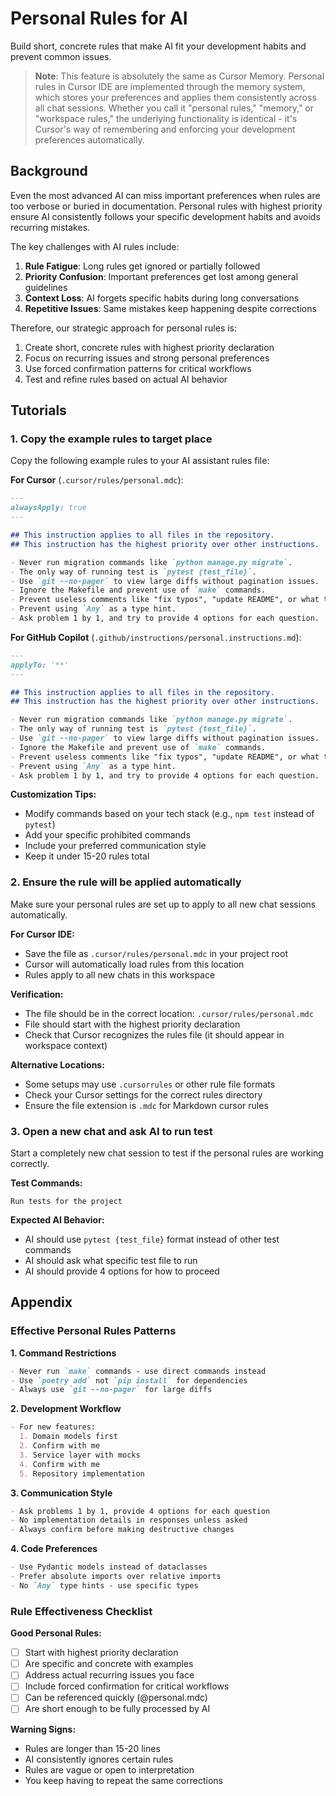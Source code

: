 # Personal Rules for AI

Build short, concrete rules that make AI fit your development habits and prevent common issues.

> **Note**: This feature is absolutely the same as Cursor Memory. Personal rules in Cursor IDE are implemented through the memory system, which stores your preferences and applies them consistently across all chat sessions. Whether you call it "personal rules," "memory," or "workspace rules," the underlying functionality is identical - it's Cursor's way of remembering and enforcing your development preferences automatically.

## Background

Even the most advanced AI can miss important preferences when rules are too verbose or buried in documentation. Personal rules with highest priority ensure AI consistently follows your specific development habits and avoids recurring mistakes.

The key challenges with AI rules include:
1. **Rule Fatigue**: Long rules get ignored or partially followed
2. **Priority Confusion**: Important preferences get lost among general guidelines
3. **Context Loss**: AI forgets specific habits during long conversations
4. **Repetitive Issues**: Same mistakes keep happening despite corrections

Therefore, our strategic approach for personal rules is:
1. Create short, concrete rules with highest priority declaration
2. Focus on recurring issues and strong personal preferences
3. Use forced confirmation patterns for critical workflows
4. Test and refine rules based on actual AI behavior

## Tutorials

### 1. Copy the example rules to target place

Copy the following example rules to your AI assistant rules file:

**For Cursor** (`.cursor/rules/personal.mdc`):

```markdown
---
alwaysApply: true
---

## This instruction applies to all files in the repository.
## This instruction has the highest priority over other instructions.

- Never run migration commands like `python manage.py migrate`.
- The only way of running test is `pytest {test_file}`.
- Use `git --no-pager` to view large diffs without pagination issues.
- Ignore the Makefile and prevent use of `make` commands.
- Prevent useless comments like "fix typos", "update README", or what the change you do.
- Prevent using `Any` as a type hint.
- Ask problem 1 by 1, and try to provide 4 options for each question.
```

**For GitHub Copilot** (`.github/instructions/personal.instructions.md`):

```markdown
---
applyTo: '**'
---

## This instruction applies to all files in the repository.
## This instruction has the highest priority over other instructions.

- Never run migration commands like `python manage.py migrate`.
- The only way of running test is `pytest {test_file}`.
- Use `git --no-pager` to view large diffs without pagination issues.
- Ignore the Makefile and prevent use of `make` commands.
- Prevent useless comments like "fix typos", "update README", or what the change you do.
- Prevent using `Any` as a type hint.
- Ask problem 1 by 1, and try to provide 4 options for each question.
```

**Customization Tips:**
- Modify commands based on your tech stack (e.g., `npm test` instead of `pytest`)
- Add your specific prohibited commands
- Include your preferred communication style
- Keep it under 15-20 rules total

### 2. Ensure the rule will be applied automatically

Make sure your personal rules are set up to apply to all new chat sessions automatically.

**For Cursor IDE:**
- Save the file as `.cursor/rules/personal.mdc` in your project root
- Cursor will automatically load rules from this location
- Rules apply to all new chats in this workspace

**Verification:**
- The file should be in the correct location: `.cursor/rules/personal.mdc`
- File should start with the highest priority declaration
- Check that Cursor recognizes the rules file (it should appear in workspace context)

**Alternative Locations:**
- Some setups may use `.cursorrules` or other rule file formats
- Check your Cursor settings for the correct rules directory
- Ensure the file extension is `.mdc` for Markdown cursor rules

### 3. Open a new chat and ask AI to run test

Start a completely new chat session to test if the personal rules are working correctly.

**Test Commands:**
```
Run tests for the project
```

**Expected AI Behavior:**
- AI should use `pytest {test_file}` format instead of other test commands
- AI should ask what specific test file to run
- AI should provide 4 options for how to proceed

## Appendix

### Effective Personal Rules Patterns

**1. Command Restrictions**
```markdown
- Never run `make` commands - use direct commands instead
- Use `poetry add` not `pip install` for dependencies
- Always use `git --no-pager` for large diffs
```

**2. Development Workflow**
```markdown
- For new features:
  1. Domain models first
  2. Confirm with me
  3. Service layer with mocks
  4. Confirm with me
  5. Repository implementation
```

**3. Communication Style**
```markdown
- Ask problems 1 by 1, provide 4 options for each question
- No implementation details in responses unless asked
- Always confirm before making destructive changes
```

**4. Code Preferences**
```markdown
- Use Pydantic models instead of dataclasses
- Prefer absolute imports over relative imports
- No `Any` type hints - use specific types
```

### Rule Effectiveness Checklist

**Good Personal Rules:**
- [ ] Start with highest priority declaration
- [ ] Are specific and concrete with examples
- [ ] Address actual recurring issues you face
- [ ] Include forced confirmation for critical workflows
- [ ] Can be referenced quickly (@personal.mdc)
- [ ] Are short enough to be fully processed by AI

**Warning Signs:**
- Rules are longer than 15-20 lines
- AI consistently ignores certain rules
- Rules are vague or open to interpretation
- You keep having to repeat the same corrections
